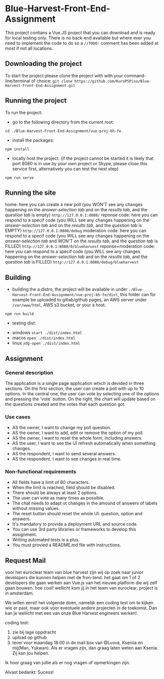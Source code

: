 # Blue-Harvest-Front-End-Assignment
This project contians a Vue.JS project that you can download and is ready for local testing only. There is no back-end available but where ever you need to implement the code to do so a `//TODO:` comment has been added at most if not all locations.

## Downloading the project
To start the project please clone the project with with your command-line/terminal of choice:
```git clone https://github.com/KuroPSPiso/Blue-Harvest-Front-End-Assignment.git```

## Running the project
To run the project:
* go to the following directory from the current root:
```shell
cd ./Blue-Harvest-Front-End-Assignment/vue-proj-bh-fe
```
* install the packages:
```shell
npm install
```
* locally host the project: (if the project cannot be started it is likely that port 8080 is in use by your own project or Skype, please close this service first, alternatively you can test the next step)
```shell
npm run serve
```

## Running the site
home: here you can create a new poll (you WON'T see any changes happening on the _answer-selection tab_ and on the _results tab_, and the _question tab_ is empty)
```http://127.0.0.1:8080/```
reponse code: here you can respond to a specif code (you WILL see any changes happening on the _answer-selection tab_ and on the _results tab_, and the _question tab_ is EMPTY)
```http://127.0.0.1:8080/debug```
moderation code: here you can respond to a specif code (you WILL see any changes happening on the _answer-selection tab_ and WON'T on the _results tab_, and the _question tab_ is FILLED)
```http://127.0.0.1:8080/0/blueharvest```
reponse+moderation code: here you can respond to a specif code (you WILL see any changes happening on the _answer-selection tab_ and on the _results tab_, and the _question tab_ is FILLED)
```http://127.0.0.1:8080/debug/blueharvest```

## Building
* building the a distro, the project will be available in under `./Blue-Harvest-Front-End-Assignment/vue-proj-bh-fe/dist`, this folder can for example be uploaded to gitlab/github pages, an AWS server under `/var/www/html`, AWS s3 bucket, or your a host.
```shell
npm run build
```
* testing dist:
- windows `start ./dist/index.html`
- macos `open ./dist/index.html`
- linux `xdg-open ./dist/index.html`


## Assignment
### General description
The application is a single page application which is devided in three sections. On the first section, the user can create a poll with up to 10 options. In the central one, the user can vote by selecting one of the options and pressing the 'vote' button. On the right, the chart will update based on the questions created and the votes that each question got.
### Use cases
* AS the owner, I want to change my poll question.
* AS the owner, I want to add, edit or remove the option of my poll.
* AS the owner, I want to reset the whole form, including answers.
* AS the user, I want to see the UI refresh automatically when something changes.
* AS the respondent, I want to send several answers.
* AS the respondent, I want to see changes in real time.
### Non-functional requirements
* All fields have a limit of 80 characters.
* When the limit is reached, field should be disabled.
* There should be always at least 2 options.
* The user can vote as many times as possible.
* The chat needs to adapt ot changes in the amound of answers of labels without missing values.
* The reset button should reset the whole UI: question, option and answers.
* It's mandatory to provide a deployment URL and source code.
* You can use 3rd party libraries or frameworks to develop this assignment.
* Writing automated tests is a plus.
* You must provied a README.md file with instructions.

## Request Mail
voor het euroclear team van blue harvest  zijn wij op zoek naar junior developers die kunnen helpen met de fron-tend. het gaat om 1 of 2 developers die gaan werken aan Vue.js van het nieuwe platform die wij zelf gaan bouwen. hoe cool! wellicht kom jij in het team van euroclear. project is in amsterdam.

We willen eerst! het volgende doen, namelijk een coding test om te kijken wie er past, maar ook voor eventuele andere projecten in de toekomst. Dan kan je wellicht met een van onze Blue Harvest engineers werken!.

coding test:
1. zie bij lage oppdracht
2. upload op github
3. lever voor maandag 18:00 in de mail box van @Lvova, Kseniia en mij(Man, Yukwan). Als er vragen zijn, dan graag laten weten aan Ksenia. Zij kan jou helpen.

Ik hoor graag van jullie als er nog vragen of opmerkingen zijn.

Alvast bedankt: Sucess!
